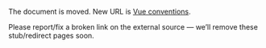 The document is moved.
New URL is [Vue conventions](../../../library/frontend/conventions--vue.md).

Please report/fix a broken link on the external source — we’ll remove these stub/redirect pages soon.
